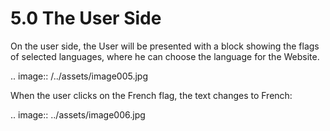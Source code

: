 5.0 The User Side
================================

On the user side, the User will be presented with a block showing the flags of selected languages, where he can choose the language for the Website.

.. image:: /../assets/image005.jpg

When the user clicks on the French flag, the text changes to French:

.. image:: ../assets/image006.jpg